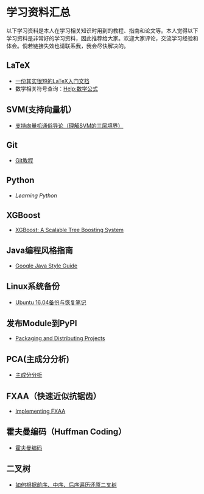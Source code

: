 # 学习资料汇总
以下学习资料是本人在学习相关知识时用到的教程、指南和论文等。本人觉得以下学习资料是非常好的学习资料，因此推荐给大家。欢迎大家评论，交流学习经验和体会。倘若链接失效也请联系我，我会尽快解决的。

## LaTeX
* [一份其实很短的LaTeX入门文档 ](https://liam0205.me/2014/09/08/latex-introduction/)
* 数学相关符号查询：[Help:数学公式](https://zh.wikipedia.org/wiki/Help:%E6%95%B0%E5%AD%A6%E5%85%AC%E5%BC%8F)

## SVM(支持向量机）
* [支持向量机通俗导论（理解SVM的三层境界）](http://blog.csdn.net/v_july_v/article/details/7624837)

## Git
* [Git教程](https://www.liaoxuefeng.com/wiki/0013739516305929606dd18361248578c67b8067c8c017b000)

## Python
* _Learning Python_　<br>

## XGBoost
* [XGBoost: A Scalable Tree Boosting System](http://delivery.acm.org/10.1145/2940000/2939785/p785-chen.pdf?ip=222.194.64.19&id=2939785&acc=CHORUS&key=BF85BBA5741FDC6E%2EBA9BBD89F2E1EC6A%2E4D4702B0C3E38B35%2E6D218144511F3437&CFID=817200541&CFTOKEN=15015850&__acm__=1507450189_8009d3693e3b0d0bec12047f632925c8)

## Java编程风格指南
* [Google Java Style Guide](https://google.github.io/styleguide/javaguide.html)

## Linux系统备份
* [Ubuntu 16.04备份与恢复笔记](http://blog.chriscabin.com/os/linux/ubuntu/1016.html)

## 发布Module到PyPI
* [Packaging and Distributing Projects](https://packaging.python.org/tutorials/distributing-packages/#choosing-a-versioning-scheme)

## PCA(主成分分析)
* [主成分分析](http://ufldl.stanford.edu/wiki/index.php/%E4%B8%BB%E6%88%90%E5%88%86%E5%88%86%E6%9E%90)

## FXAA（快速近似抗锯齿）
* [Implementing FXAA](http://blog.simonrodriguez.fr/articles/30-07-2016_implementing_fxaa.html)

## 霍夫曼编码（Huffman Coding）
* [霍夫曼编码](https://zh.wikipedia.org/wiki/%E9%9C%8D%E5%A4%AB%E6%9B%BC%E7%BC%96%E7%A0%81)

## 二叉树
* [如何根据前序、中序、后序遍历还原二叉树](https://blog.csdn.net/yanerhao/article/details/45175943)
